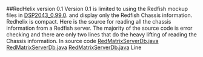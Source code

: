 ##RedHelix version 0.1
Version 0.1 is limited to using the Redfish mockup files in [DSP2043_0.99.0](http://www.dmtf.org/sites/default/files/standards/documents/DSP2043_0.99.0a.zip).
and display only the Redfish Chassis information. Redhelix is compact.
Here is the source for reading all the chassis information from a Redfish server. The majority of the source code is error checking and there
are only two lines that do the heavy lifting of reading the Chassis information. In source code
[RedMatrixServerDb.java](../../redhx-app-server-db/src/main/java/org/redhelix/server/main/RedMatrixServerDb.java)
[RedMatrixServerDb.java](../../redhx-app-server-db/src/main/java/org/redhelix/server/main/RedMatrixServerDb.java#L84)
[RedMatrixServerDb.java](../../redhx-app-server-db/src/main/java/org/redhelix/server/main/RedMatrixServerDb.java#L89)
Line
